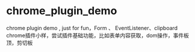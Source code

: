 # chrome_plugin_demo
chrome plugin demo , just for fun，Form 、 EventListener、clipboard 
chrome插件小样，尝试插件基础功能，比如表单内容获取，dom操作，事件板顶，剪切板
